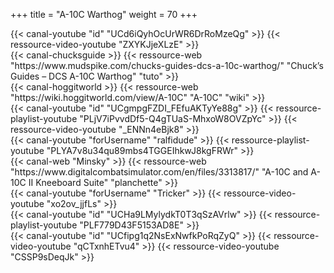 +++
title = "A-10C Warthog"
weight = 70
+++

<div class="contenu"> <!-- le hangar de Sklang //-->
{{< canal-youtube "id" "UCd6iQyhOcUrWR6DrRoMzeQg" >}}
{{< ressource-video-youtube "ZXYKJjeXLzE" >}}
</div>

<div class="contenu"> <!-- Chuck's guide //-->
{{< canal-chucksguide >}}
{{< ressource-web "https://www.mudspike.com/chucks-guides-dcs-a-10c-warthog/" "Chuck’s Guides – DCS A-10C Warthog" "tuto" >}}
</div>

<div class="contenu"> <!-- Hoggitworld //-->
{{< canal-hoggitworld >}}
{{< ressource-web "https://wiki.hoggitworld.com/view/A-10C" "A-10C" "wiki" >}}
</div>

<div class="contenu de_qualite"> <!-- Doc //-->
{{< canal-youtube "id" "UCgmpgFZDI_FEfuAKTyYe88g" >}}
{{< ressource-playlist-youtube "PLjV7iPvvdDf5-Q4gTUaS-MhxoW8OVZpYc" >}}
{{< ressource-video-youtube "_ENNn4eBjk8" >}}
</div>

<div class="contenu de_qualite"> <!-- ralfidude //-->
{{< canal-youtube "forUsername" "ralfidude" >}}
{{< ressource-playlist-youtube "PLYA7v8u34qu89mbs4TGGEIhkwJ8kgFRWr" >}}
</div>

<div class="contenu de_qualite"> <!-- Minsky //-->
{{< canal-web "Minsky" >}}
{{< ressource-web "https://www.digitalcombatsimulator.com/en/files/3313817/" "A-10C and A-10C II Kneeboard Suite" "planchette" >}}
</div>

<div class="contenu">
{{< canal-youtube "forUsername" "Tricker" >}}
{{< ressource-video-youtube "xo2ov_jjfLs" >}}
</div>

<div class="contenu"> <!-- Matt Waggner //-->
{{< canal-youtube "id" "UCHa9LMylydkT0T3qSzAVrlw" >}}
{{< ressource-playlist-youtube "PLF779D43F5153AD8E" >}}
</div>

<div class="contenu"> <!-- TheSkyline35 //-->
{{< canal-youtube "id" "UCfipg1q2NsExNwfkPoRqZyQ" >}}
{{< ressource-video-youtube "qCTxnhETvu4" >}}
{{< ressource-video-youtube "CSSP9sDeqJk" >}}
</div>
